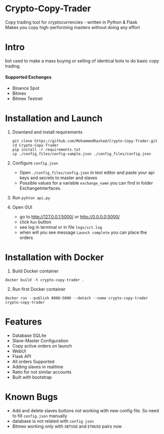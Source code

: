 # Crypto-Copy-Trader
Copy trading tool for cryptocurrencies - written in Python & Flask
<br/> Makes you copy high-performing masters without doing any effort

# Intro
bot used to make a mass buying or selling of identical bots to do basic copy trading. 

#### Supported Exchanges
- Binance Spot
- Bitmex
- Bitmex Testnet

# Installation and Launch

1. Downland and install requirements
    ``` 
    git clone https://github.com/MohammedRashad/Crypto-Copy-Trader.git
    cd Crypto-Copy-Trader
    pip install -r requirements.txt
    cp ./config_files/config-sample.json ./config_files/config.json
    ```
2. Configure `config.json`
    - Open `./config_files/config.json` in text editor and paste your api keys and secrets to master and slaves 
    - Possible values for a variable `exchange_name` you can find in folder ExchangeInterfaces. 

3. Run `pyhton api.py`
     
4. Open GUI
    - go to http://127.0.0.1:5000/ or http://0.0.0.0:5000/
    - click `Run` button
    - see log in terminal or in file `logs/cct.log` 
    - when will you see message `Launch complete` you can place the orders
    
    
# Installation with Docker

1. Build Docker container

```
docker build -t crypto-copy-trader .
```

2. Run first Docker container

```
docker run --publish 8000:5000 --detach --name crypto-copy-trader crypto-copy-trader
```

# Features
- Database SQLite
- Slave-Master Configuration
- Copy active orders on launch
- WebUI
- Flask API
- All orders Supported
- Adding slaves in realtime
- Ratio for not similar accounts 
- Built with bootstrap

# Known Bugs
- Add and delete slaves buttons not working with new config file. So need to fill `config.json` manually
- database is not related with `config.json`
- Bitmex working only with `XBTUSD` and `ETHUSD` pairs now

